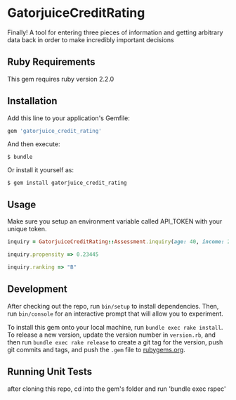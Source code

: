 # GatorjuiceCreditRating

Finally! A tool for entering three pieces of information and getting arbitrary data back in order to make incredibly important decisions

## Ruby Requirements

This gem requires ruby version 2.2.0

## Installation

Add this line to your application's Gemfile:

```ruby
gem 'gatorjuice_credit_rating'
```

And then execute:

    $ bundle

Or install it yourself as:

    $ gem install gatorjuice_credit_rating

## Usage
Make sure you setup an environment variable called API_TOKEN with your unique token.

```ruby
inquiry = GatorjuiceCreditRating::Assessment.inquiry(age: 40, income: 25000, zipcode: 60626)

inquiry.propensity => 0.23445

inquiry.ranking => "B"
```
## Development

After checking out the repo, run `bin/setup` to install dependencies. Then, run `bin/console` for an interactive prompt that will allow you to experiment.

To install this gem onto your local machine, run `bundle exec rake install`. To release a new version, update the version number in `version.rb`, and then run `bundle exec rake release` to create a git tag for the version, push git commits and tags, and push the `.gem` file to [rubygems.org](https://rubygems.org).

## Running Unit Tests

after cloning this repo, cd into the gem's folder and run 'bundle exec rspec'
